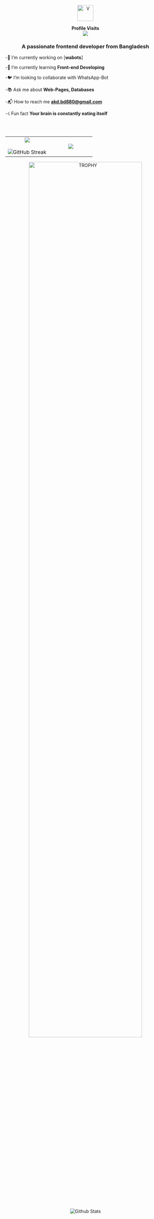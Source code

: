 
<p align="center">  
  <a href="https://github.com/V-E-N-O-X">
    <img alt="V" height="50" src="https://i.ibb.co/47GdWwM/youtube-banner-garbage-by-insurgent-delta-da3dsvg.png"
    <h1 align="center"></h1>
  </a>
</p>
<p align="center">
    <b>Profile Visits</b><br>
<img align="middle" src="https://profile-counter.glitch.me/V-E-N-O-X/count.svg" />
</p>
<h3 align="center">A passionate frontend developer from Bangladesh</h3>

-📑  I’m currently working on [**wabots**]

  -🍁 I’m currently learning **Front-end Developing**

  -🐦 I’m looking to collaborate with WhatsApp-Bot

  -📚 Ask me about **Web-Pages, Databases**

  -📬 How to reach me **akd.bd880@gmail.com**

  -☇ Fun fact **Your brain is constantly eating itself**

</p>
<br><br>
<table align="center">
  <tr border="none">
    <td width="50%" align="center">
       <img src="https://github-readme-stats.vercel.app/api?username=V-E-N-O-X&theme=dark&show_icons=true&count_private=true" align="center"> <br> <br>
       <img src="https://github-readme-streak-stats.herokuapp.com/?user=V-E-N-O-X&theme=dark&hide_border=false" title=" Get streak stats for your profile at git.io/streak-stats" alt="GitHub Streak">
        </td>
    <td width="50%" align="center">
      <img src="https://github-readme-stats.anuraghazra1.vercel.app/api/top-langs/?username=V-E-N-O-X&theme=dark&hide_border=false&no-bg=true&no-frame=true&langs_count=10" align="center">
    </td>
  </tr>
</table>
<div align=center>
  <a href="https://github.com/ryo-ma/github-profile-trophy" title="Go to Source">
      <img align="center" width=84% src="https://github-profile-trophy.vercel.app/?username=V-E-N-O-X&theme=radical&row=1&column=7&margin-h=15&margin-w=5&no-bg=true" alt="TROPHY" />
    </a>
</div>
<p align="center">
        <img src="https://raw.githubusercontent.com/bornmay/bornmay/Update/svg/Bottom.svg" alt="Github Stats" />
</p>

